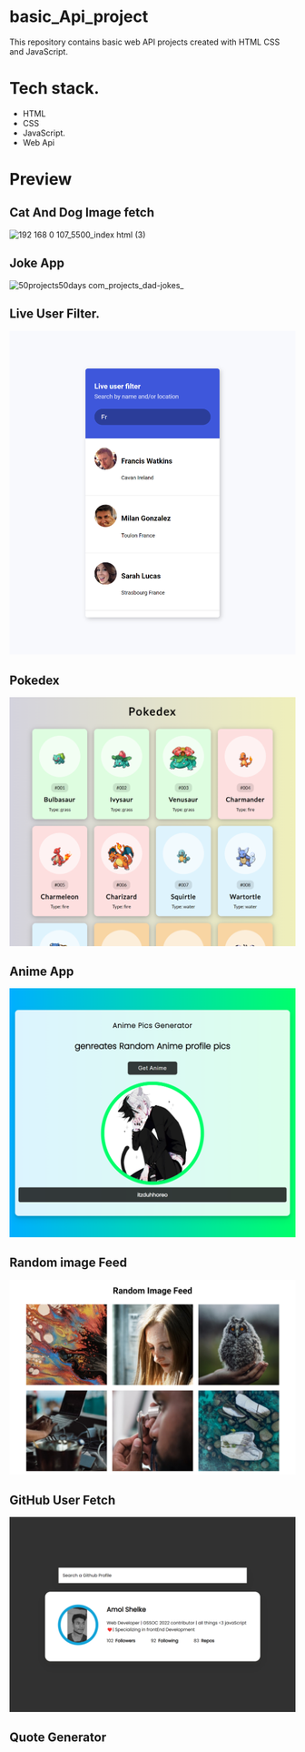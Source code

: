# basic_Api_project

This repository contains basic web API projects created with HTML CSS and JavaScript.

# Tech stack.

- HTML
- CSS
- JavaScript.
- Web Api

# Preview

## Cat And Dog Image fetch

![192 168 0 107_5500_index html (3)](https://user-images.githubusercontent.com/95171638/177376522-c2f9ff39-cd10-4134-92f3-148b85c6bf78.png)

## Joke App

![50projects50days com_projects_dad-jokes_](https://user-images.githubusercontent.com/95171638/185619400-c884c0ad-676f-4cf5-9aed-e7283b9ea520.png)

## Live User Filter.

<img src="/3.%20Live%20User%20Filter/liveUser.png" alt="preview png">

## Pokedex

<img src="./4.%20Pokedex/Pokedex.png">

## Anime App

<img src="./5.%20Anime%20App/preview.png">

## Random image Feed

<img src="./6.%20Random%20Image%20Feed/preview.png">

## GitHub User Fetch

<img src="./7.%20Github%20User%20Fetch/preview.png">

## Quote Generator
